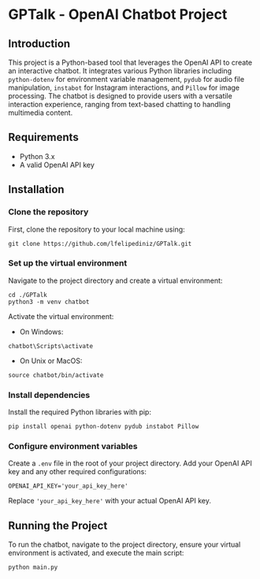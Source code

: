 # GPTalk - OpenAI Chatbot Project

## Introduction
This project is a Python-based tool that leverages the OpenAI API to create an interactive chatbot. It integrates various Python libraries including `python-dotenv` for environment variable management, `pydub` for audio file manipulation, `instabot` for Instagram interactions, and `Pillow` for image processing. The chatbot is designed to provide users with a versatile interaction experience, ranging from text-based chatting to handling multimedia content.

## Requirements
- Python 3.x
- A valid OpenAI API key

## Installation

### Clone the repository
First, clone the repository to your local machine using:

```
git clone https://github.com/lfelipediniz/GPTalk.git
```

### Set up the virtual environment
Navigate to the project directory and create a virtual environment:

```
cd ./GPTalk
python3 -m venv chatbot
```

Activate the virtual environment:

- On Windows:
```
chatbot\Scripts\activate
```

- On Unix or MacOS:
```
source chatbot/bin/activate
```

### Install dependencies
Install the required Python libraries with pip:

```
pip install openai python-dotenv pydub instabot Pillow
```

### Configure environment variables
Create a `.env` file in the root of your project directory. Add your OpenAI API key and any other required configurations:

```
OPENAI_API_KEY='your_api_key_here'
```

Replace `'your_api_key_here'` with your actual OpenAI API key.

## Running the Project

To run the chatbot, navigate to the project directory, ensure your virtual environment is activated, and execute the main script:

```
python main.py
```


